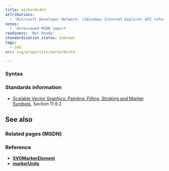```yaml
---
title: markerWidth
attributions:
  - 'Microsoft Developer Network: [[Windows Internet Explorer API reference](http://msdn.microsoft.com/en-us/library/ie/hh828809%28v=vs.85%29.aspx) Article]'
notes:
  - 'Unreviewed MSDN import'
readiness: 'Not Ready'
standardization_status: Unknown
tags:
  - SVG
uri: svg/properties/markerWidth

---
```

### <span>Syntax</span>

### <span>Standards information</span>

-   [Scalable Vector Graphics: Painting, Filling, Stroking and Marker Symbols](http://go.microsoft.com/fwlink/p/?linkid=199816), Section 11.9.2

## <span>See also</span>

### <span>Related pages (MSDN)</span>

### <span>Reference</span>

-   [**SVGMarkerElement**](/svg/elements/marker)
-   [**markerUnits**](/svg/properties/markerUnits)
